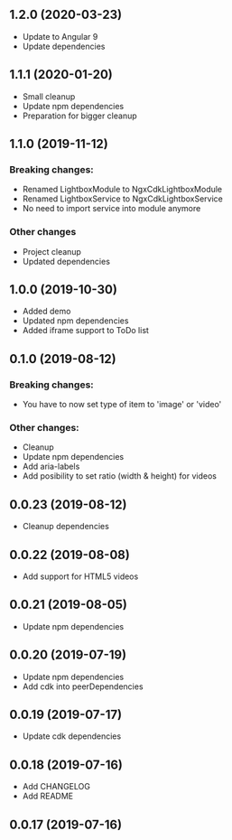 ## 1.2.0 (2020-03-23)
- Update to Angular 9
- Update dependencies

## 1.1.1 (2020-01-20)
- Small cleanup
- Update npm dependencies
- Preparation for bigger cleanup

## 1.1.0 (2019-11-12)
### Breaking changes:
- Renamed LightboxModule to NgxCdkLightboxModule
- Renamed LightboxService to NgxCdkLightboxService
- No need to import service into module anymore
### Other changes
- Project cleanup
- Updated dependencies

## 1.0.0 (2019-10-30)
- Added demo
- Updated npm dependencies
- Added iframe support to ToDo list

## 0.1.0 (2019-08-12)
### Breaking changes:
- You have to now set type of item to 'image' or 'video'
### Other changes:
- Cleanup
- Update npm dependencies
- Add aria-labels
- Add posibility to set ratio (width & height) for videos

## 0.0.23 (2019-08-12)
- Cleanup dependencies

## 0.0.22 (2019-08-08)
- Add support for HTML5 videos

## 0.0.21 (2019-08-05)
- Update npm dependencies

## 0.0.20 (2019-07-19)
- Update npm dependencies
- Add cdk into peerDependencies

## 0.0.19 (2019-07-17)
- Update cdk dependencies

## 0.0.18 (2019-07-16)
- Add CHANGELOG
- Add README

## 0.0.17 (2019-07-16)


